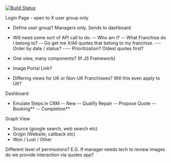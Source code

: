 [![Build Status](https://travis-ci.org/twotoan/qwa.svg?branch=master)](https://travis-ci.org/twotoan/qwa)

Login Page - open to X user group only
- Define user group? Managers only.
Sends to dashboard
- Will need some sort of API call to do:
-- Who am I?
-- What Franchise do I belong to?
-- Go get me X/All quotes that belong to my franchise.
--- Order by date / status?
---- Prioritization? Oldest quotes first?
- One view, many components? (If JS Framework)

- Image Portal Link?
- Differing views for UK or Non-UK Franchisees? Will this even apply to UK?

Dashboard
- Emulate Steps in CRM
-- New 
-- Qualify Repair
-- Propose Quote
-- Booking**
-- Completion**

Graph View
- Source (google search, web search etc)
- Origin (Website, callback etc)
- Won / Lost / Other

Different level of permissions? E.G. If manager needs tech to review images do we provide interaction via quotes app?